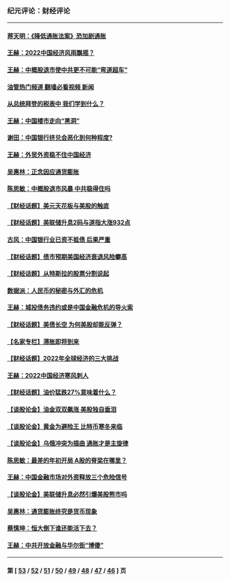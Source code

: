 ### 纪元评论：财经评论
---
#### [蒋天明：《降低通胀法案》恐加剧通胀](../../pages/nsc1026/n13806996.md?10060330) 
#### [王赫：2022中国经济风雨飘摇？](../../pages/nsc1026/n13803207.md?10060330) 
#### [王赫：中概股退市使中共更不可能“弯道超车”](../../pages/nsc1026/n13802858.md?10060330) 
#### [油管热门频道 翻墙必看视频 新闻](ok?10060330)
#### [从总统拜登的税表中 我们学到什么？](../../pages/nsc1026/n13773081.md?10060330) 
#### [王赫：中国楼市走向“黑洞”](../../pages/nsc1026/n13770647.md?10060330) 
#### [谢田：中国银行挤兑会恶化到何种程度?](../../pages/nsc1026/n13766965.md?10060330) 
#### [王赫：外贸外资稳不住中国经济](../../pages/nsc1026/n13753933.md?10060330) 
#### [吴惠林：正念因应通货膨胀](../../pages/nsc1026/n13750350.md?10060330) 
#### [陈思敏：中概股退市风暴 中共稳得住吗](../../pages/nsc1026/n13738978.md?10060330) 
#### [【财经话题】美元天花板与美股的触底](../../pages/nsc1026/n13736495.md?10060330) 
#### [【财经话题】美联储升息2码与道指大涨932点](../../pages/nsc1026/n13727377.md?10060330) 
#### [古风：中国银行业已资不抵债 后果严重](../../pages/nsc1026/n13726111.md?10060330) 
#### [【财经话题】债市预期美国经济衰退风险攀高](../../pages/nsc1026/n13698043.md?10060330) 
#### [【财经话题】从特斯拉的股票分割说起](../../pages/nsc1026/n13679733.md?10060330) 
#### [数据派：人民币的秘密与外汇的危机](../../pages/nsc1026/n13667092.md?10060330) 
#### [王赫：城投债务违约或是中国金融危机的导火索](../../pages/nsc1026/n13665322.md?10060330) 
#### [【财经话题】美债长空 为何美股却能反弹？](../../pages/nsc1026/n13665895.md?10060330) 
#### [【名家专栏】滞胀即将到来](../../pages/nsc1026/n13658171.md?10060330) 
#### [【财经话题】2022年全球经济的三大挑战](../../pages/nsc1026/n13654423.md?10060330) 
#### [王赫：2022中国经济寒风刺人](../../pages/nsc1026/n13651403.md?10060330) 
#### [【财经话题】油价猛跌27%意味着什么？](../../pages/nsc1026/n13648767.md?10060330) 
#### [【谈股论金】油金双双飙涨 美股独自垂泪](../../pages/nsc1026/n13631742.md?10060330) 
#### [【谈股论金】黄金为避险王 比特币寒冬来临](../../pages/nsc1026/n13600406.md?10060330) 
#### [【谈股论金】乌俄冲突为插曲 通胀才是主旋律](../../pages/nsc1026/n13576797.md?10060330) 
#### [陈思敏：最差的年初开局 A股的脊梁在哪里？](../../pages/nsc1026/n13558359.md?10060330) 
#### [王赫：中国金融市场对外资释放三个危险信号](../../pages/nsc1026/n13546389.md?10060330) 
#### [【谈股论金】美联储升息必然引爆美股熊市吗](../../pages/nsc1026/n13519194.md?10060330) 
#### [吴惠林：通货膨胀终究是货币现象](../../pages/nsc1026/n13512979.md?10060330) 
#### [蔡慎坤：恒大倒下谁还能活下去？](../../pages/nsc1026/n13501831.md?10060330) 
#### [王赫：中共开放金融与华尔街“博傻”](../../pages/nsc1026/n13501138.md?10060330) 

---
#### 第 [ [53](./53.md?10060330) / [52](./52.md?10060330) / [51](./51.md?10060330) / [50](./50.md?10060330) / [49](./49.md?10060330) / [48](./48.md?10060330) / [47](./47.md?10060330) / [46](./46.md?10060330) ] 页
